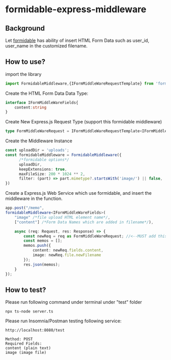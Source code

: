 # formidable-express-middleware

## Background
Let [formidable](https://github.com/node-formidable/formidable) has ability of insert HTML Form Data such as user_id, user_name in the customized filename.

## How to use?
import the library
```typescript
import FormidableMiddleware,{IFormMiddleWareRequestTemplate} from 'formidable-express-middleware';
```

Create the HTML Form Data Data Type:
```typescript
interface IFormMiddleWareFields{
    content:string
}
```

Create New Express.js Request Type (support this formidable middleware)
```typescript
type FormMiddleWareRequest = IFormMiddleWareRequestTemplate<IFormMiddleWareFields>;
```

Create the Middleware Instance
```typescript
const uploadDir = 'uploads';
const formidableMiddleware = FormidableMiddleware({
      /*formidable options*/
      uploadDir,
      keepExtensions: true,
      maxFileSize: 200 * 1024 ** 2,
      filter: (part) => part.mimetype?.startsWith('image/') || false,
})
```

Create a Express.js Web Service which use formidable, and insert the middleware in the function.
```typescript
app.post("/memo", 
formidableMiddleware<IFormMiddleWareFields>(
    "image" /*file upload HTML element name*/, 
    ["content"] /*Form Data Names which are added in filename*/),

    async (req: Request, res: Response) => {
        const newReq = req as FormMiddleWareRequest; //<--MUST add this code before use it
        const memos = [];
        memos.push({
            content: newReq.fields.content,
            image: newReq.file.newFilename
        });
        res.json(memos);
    }
});
```

## How to test?
Please run following command under terminal under "test" folder
```
npx ts-node server.ts
```

Please run Insomnia/Postman testing following service:
```
http://localhost:8080/test

Method: POST
Required Fields:
content (plain text)
image (image file)
```